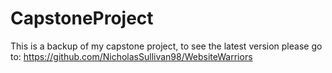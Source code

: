 # CapstoneProject
This is a backup of my capstone project, to see the latest version please go to: https://github.com/NicholasSullivan98/WebsiteWarriors
